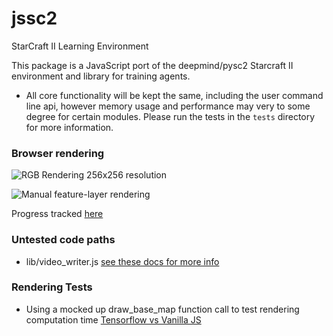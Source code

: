 # jssc2

StarCraft II Learning Environment

This package is a JavaScript port of the deepmind/pysc2 Starcraft II environment and library for training agents. 

- All core functionality will be kept the same, including the user command line api, however memory usage and performance may very to some degree for certain modules. Please run the tests in the `tests` directory for more information.

### Browser rendering

![RGB Rendering 256x256 resolution](https://cdn.discordapp.com/attachments/665065185190608898/749400452067491890/unknown.png)

![Manual feature-layer rendering](https://cdn.discordapp.com/attachments/665065185190608898/749397175724802220/unknown.png)

Progress tracked [here](https://docs.google.com/spreadsheets/d/1V8KMPZJJE0mjzI4Z8px06jS8sZL3zfR5a_fcmFsiUpU/edit?ts=5e8904ba#gid=0)

### Untested code paths
- lib/video_writer.js [see these docs for more info](https://www.npmjs.com/package/fluent-ffmpeg)

### Rendering Tests
- Using a mocked up draw_base_map function call to test rendering computation time
    [Tensorflow vs Vanilla JS](https://docs.google.com/spreadsheets/d/1yGwn0pfzlgjQ76WZ7ItQjCOhIF7B2BMgumE0DzyM9-Q/edit?usp=sharing)
